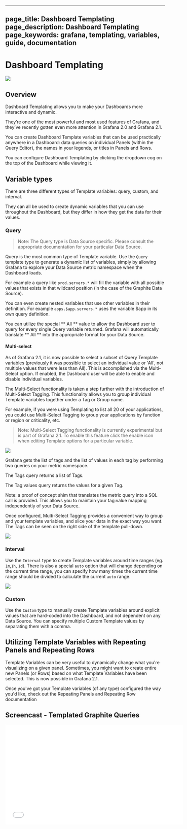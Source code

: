 ----
page_title: Dashboard Templating
page_description: Dashboard Templating
page_keywords: grafana, templating, variables, guide,  documentation
---

# Dashboard Templating
![](/img/v2/templating_var_list.png)

## Overview

Dashboard Templating allows you to make your Dashboards more interactive and dynamic. 

They’re one of the most powerful and most used features of Grafana, and they’ve recently gotten even more attention in Grafana 2.0 and Grafana 2.1.

You can create Dashboard Template variables that can be used practically anywhere in a Dashboard: data queries on individual Panels (within the Query Editor), the names in your legends, or titles in Panels and Rows.

You can configure Dashboard Templating by clicking the dropdown cog on the top of the Dashboard while viewing it.


## Variable types

There are three different types of Template variables: query, custom, and interval.

They can all be used to create dynamic variables that you can use throughout the Dashboard, but they differ in how they get the data for their values.


### Query

 > Note: The Query type is Data Source specific. Please consult the appropriate documentation for your particular Data Source.

Query is the most common type of Template variable. Use the `Query` template type to generate a dynamic list of variables, simply by allowing Grafana to explore your Data Source metric namespace when the Dashboard loads.

For example a query like `prod.servers.*` will fill the variable with all possible values that exists in that wildcard position (in the case of the Graphite Data Source).

You can even create nested variables that use other variables in their definition. For example `apps.$app.servers.*` uses the variable $app in its own query definition.

You can utilize the special ** All ** value to allow the Dashboard user to query for every single Query variable returned. Grafana will automatically translate ** All ** into the appropriate format for your Data Source.

#### Multi-select
As of Grafana 2.1, it is now possible to select a subset of Query Template variables (previously it was possible to select an individual value or 'All', not multiple values that were less than All). This is accomplished via the Multi-Select option. If enabled, the Dashboard user will be able to enable and disable individual variables.

The Multi-Select functionality is taken a step further with the introduction of Multi-Select Tagging. This functionality allows you to group individual Template variables together under a Tag or Group name. 

For example, if you were using Templating to list all 20 of your applications, you could use Multi-Select Tagging to group your applications by function or region or criticality, etc. 

 > Note: Multi-Select Tagging functionality is currently experimental but is part of Grafana 2.1. To enable this feature click the enable icon when editing Template options for a particular variable.

<img class="no-shadow" src="/img/v2/template-tags-config.png">

Grafana gets the list of tags and the list of values in each tag by performing two queries on your metric namespace.

The Tags query returns a list of Tags.

The Tag values query returns the values for a given Tag.

Note: a proof of concept shim that translates the metric query into a SQL call is provided. This allows you to maintain your tag:value mapping independently of your Data Source.

Once configured, Multi-Select Tagging provides a convenient way to group and your template variables, and slice your data in the exact way you want. The Tags can be seen on the right side of the template pull-down.

![](/img/v2/multi-select.gif)


### Interval

Use the `Interval` type to create Template variables around time ranges (eg. `1m`,`1h`, `1d`). There is also a special `auto` option that will change depending on the current time range, you can specify how many times the current time range should be divided to calculate the current `auto` range.

![](/img/v2/templated_variable_parameter.png)

### Custom

Use the `Custom` type to manually create Template variables around explicit values that are hard-coded into the Dashboard, and not dependent on any Data Source. You can specify multiple Custom Template values by separating them with a comma. 

## Utilizing Template Variables with Repeating Panels and Repeating Rows

Template Variables can be very useful to dynamically change what you're visualizing on a given panel. Sometimes, you might want to create entire new Panels (or Rows) based on what Template Variables have been selected. This is now possible in Grafana 2.1.

Once you've got your Template variables (of any type) configured the way you'd like, check out the Repeating Panels and Repeating Row documentation

## Screencast - Templated Graphite Queries

<iframe width="561" height="315" src="//www.youtube.com/embed/FhNUrueWwOk?list=PLDGkOdUX1Ujo3wHw9-z5Vo12YLqXRjzg2" frameborder="0" allowfullscreen></iframe>

